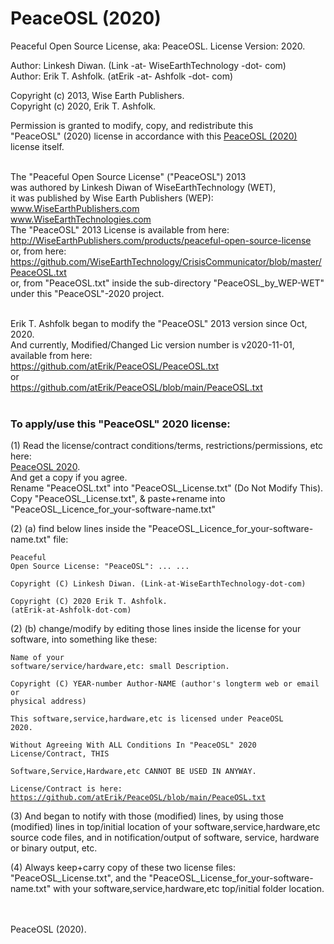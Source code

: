 <h1> PeaceOSL (2020) </h1>
Peaceful Open Source License, aka: PeaceOSL. License Version: 2020.  
<br />

Author: Linkesh Diwan. (Link -at- WiseEarthTechnology -dot- com)  
Author: Erik T. Ashfolk. (atErik -at- Ashfolk -dot- com)

Copyright (c) 2013, Wise Earth Publishers.  
Copyright (c) 2020, Erik T. Ashfolk.  

Permission is granted to modify, copy, and redistribute this  
"PeaceOSL" (2020) license in accordance with this <a href="PeaceOSL.txt">PeaceOSL (2020)</a>  
license itself.  
<br />

The "Peaceful Open Source License" ("PeaceOSL") 2013  
was authored by Linkesh Diwan of WiseEarthTechnology (WET),  
it was published by Wise Earth Publishers (WEP):  
  www.WiseEarthPublishers.com  
  www.WiseEarthTechnologies.com  
The "PeaceOSL" 2013 License is available from here:  
http://WiseEarthPublishers.com/products/peaceful-open-source-license  
or, from here:  
https://github.com/WiseEarthTechnology/CrisisCommunicator/blob/master/PeaceOSL.txt  
or, from "PeaceOSL.txt" inside the sub-directory "PeaceOSL_by_WEP-WET"  
under this "PeaceOSL"-2020 project.  
<br />

Erik T. Ashfolk began to modify the "PeaceOSL" 2013 version since Oct, 2020.  
And currently, Modified/Changed Lic version number is v2020-11-01,  
available from here:  
https://github.com/atErik/PeaceOSL/PeaceOSL.txt  
or  
https://github.com/atErik/PeaceOSL/blob/main/PeaceOSL.txt  
<br />

<h3> To apply/use this "PeaceOSL" 2020 license:</h3>

(1) Read the license/contract conditions/terms, restrictions/permissions, etc here:  
<a href="PeaceOSL.txt">PeaceOSL 2020</a>.  
And get a copy if you agree.  
Rename "PeaceOSL.txt" into "PeaceOSL_License.txt" (Do Not Modify This).  
Copy "PeaceOSL_License.txt", & paste+rename into "PeaceOSL_Licence_for_your-software-name.txt"  

(2) (a) find below lines inside the "PeaceOSL_Licence_for_your-software-name.txt" file:<pre><code>Peaceful Open Source License: "PeaceOSL": ...
 ...  
Copyright (C) Linkesh Diwan. (Link-at-WiseEarthTechnology-dot-com)  
Copyright (C) 2020 Erik T. Ashfolk. (atErik-at-Ashfolk-dot-com)</code></pre>

(2) (b) change/modify by editing those lines inside the license for your software, into something like these:<pre><code>Name of your software/service/hardware,etc: small Description.  
Copyright (C) YEAR-number Author-NAME (author's longterm web or email or physical address)  
This software,service,hardware,etc is licensed under PeaceOSL 2020.  
Without Agreeing With ALL Conditions In "PeaceOSL" 2020 License/Contract, THIS  
Software,Service,Hardware,etc CANNOT BE USED IN ANYWAY.  
License/Contract is here: https://github.com/atErik/PeaceOSL/blob/main/PeaceOSL.txt</code></pre>

(3) And began to notify with those (modified) lines, by using those (modified) lines in top/initial location of your software,service,hardware,etc source code files, and in notification/output of software, service, hardware or binary output, etc.  

(4) Always keep+carry copy of these two license files: "PeaceOSL_License.txt", and the "PeaceOSL_License_for_your-software-name.txt" with your software,service,hardware,etc top/initial folder location.  
<br />
<br />

PeaceOSL (2020).  
